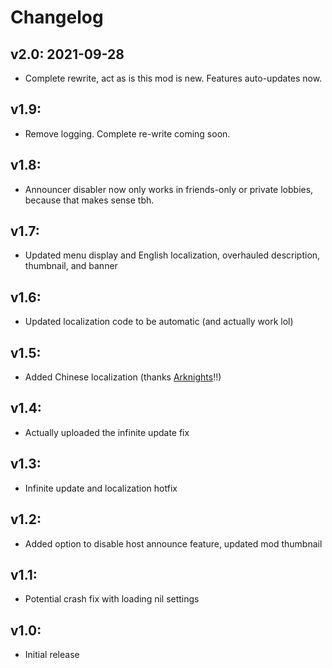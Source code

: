 # Changelog

## v2.0: 2021-09-28
* Complete rewrite, act as is this mod is new. Features auto-updates now.

## v1.9:
* Remove logging. Complete re-write coming soon.

## v1.8:
* Announcer disabler now only works in friends-only or private lobbies, because that makes sense tbh.

## v1.7:
* Updated menu display and English localization, overhauled description, thumbnail, and banner

## v1.6:
* Updated localization code to be automatic (and actually work lol)

## v1.5:
* Added Chinese localization (thanks [Arknights](https://modworkshop.net/user/44255)!!)

## v1.4:
* Actually uploaded the infinite update fix

## v1.3:
* Infinite update and localization hotfix

## v1.2:
* Added option to disable host announce feature, updated mod thumbnail

## v1.1:
* Potential crash fix with loading nil settings

## v1.0:
* Initial release
